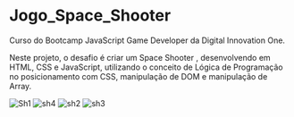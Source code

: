 # Jogo_Space_Shooter

 Curso do Bootcamp JavaScript Game Developer da Digital Innovation One. 

Neste projeto, o desafio é criar um Space Shooter , desenvolvendo em HTML, CSS e JavaScript, utilizando o conceito de Lógica de Programação no posicionamento com CSS, manipulação de DOM e manipulação de Array.



![Sh1](https://user-images.githubusercontent.com/66983974/118316854-b8673900-b4cd-11eb-81f6-38e615f80d0d.jpg)
![sh4](https://user-images.githubusercontent.com/66983974/118316981-df256f80-b4cd-11eb-887c-a816eb86fd42.jpg)
![sh2](https://user-images.githubusercontent.com/66983974/118317520-8d311980-b4ce-11eb-8ea6-c8f8122778c9.jpg)
![sh3](https://user-images.githubusercontent.com/66983974/118317575-9de18f80-b4ce-11eb-8b6a-587e5da98527.jpg)
